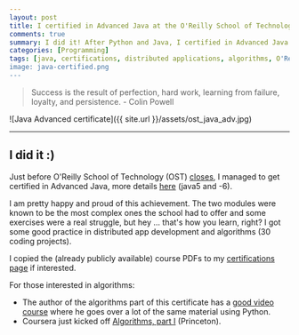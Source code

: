```yaml
---
layout: post
title: I certified in Advanced Java at the O'Reilly School of Technology
comments: true
summary: I did it! After Python and Java, I certified in Advanced Java (distributed apps and algorithms) at the O'Reilly School of Technology, read more to see my diploma and certification page.
categories: [Programming]
tags: [java, certifications, distributed applications, algorithms, O'Reilly, OST, diploma]
image: java-certified.png
---
```


> Success is the result of perfection, hard work, learning from failure, loyalty, and persistence.  - Colin Powell

![Java Advanced certificate]({{ site.url }}/assets/ost_java_adv.jpg)

---

## I did it :)

Just before O'Reilly School of Technology (OST) [closes](http://www.oreillyschool.com/), I managed to get certified in Advanced Java, more details [here](http://bobbelderbos.com/certifications) (java5 and -6). 

I am pretty happy and proud of this achievement. The two modules were known to be the most complex ones the school had to offer and some exercises were a real struggle, but hey ... that's how you learn, right? I got some good practice in distributed app development and algorithms (30 coding projects). 

I copied the (already publicly available) course PDFs to my [certifications page](http://bobbelderbos.com/certifications) if interested.

For those interested in algorithms: 

* The author of the algorithms part of this certificate has a [good video course](http://shop.oreilly.com/product/110000667.do) where he goes over a lot of the same material using Python. 
* Coursera just kicked off [Algorithms, part I](https://www.coursera.org/course/algs4partI) (Princeton).


